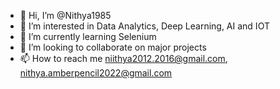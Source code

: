 - 👋 Hi, I’m @Nithya1985
- 👀 I’m interested in Data Analytics, Deep Learning, AI and IOT 
- 🌱 I’m currently learning Selenium 
- 💞️ I’m looking to collaborate on major projects
- 📫 How to reach me niithya2012.2016@gmail.com, nithya.amberpencil2022@gmail.com

<!---
Nithya1985/Nithya1985 is a ✨ special ✨ repository because its `README.md` (this file) appears on your GitHub profile.
You can click the Preview link to take a look at your changes.
--->
